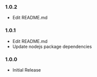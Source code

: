### 1.0.2
* Edit README.md

### 1.0.1
* Edit README.md
* Update nodejs package dependencies

### 1.0.0
* Initial Release